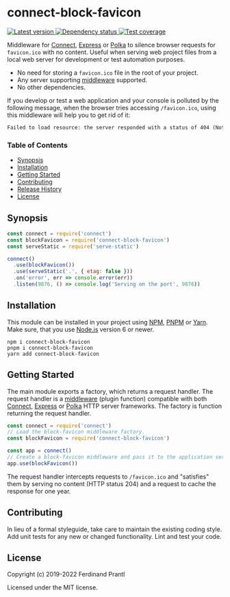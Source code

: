 # connect-block-favicon

[![Latest version](https://img.shields.io/npm/v/connect-block-favicon)
 ![Dependency status](https://img.shields.io/librariesio/release/npm/connect-block-favicon)
](https://www.npmjs.com/package/connect-block-favicon)
[![Test coverage](https://codecov.io/gh/prantlf/connect-block-favicon/branch/master/graph/badge.svg)](https://codecov.io/gh/prantlf/connect-block-favicon)

Middleware for [Connect], [Express] or [Polka] to silence browser requests for `favicon.ico` with no content. Useful when serving web project files from a local web server for development or test automation purposes.

* No need for storing a `favicon.ico` file in the root of your project.
* Any server supporting [middleware] supported.
* No other dependencies.

If you develop or test a web application and your console is polluted by the following message, when the browser tries accessing `/favicon.ico`, using this middleware will help you to get rid of it:

```txt
Failed to load resource: the server responded with a status of 404 (Not Found)
```

### Table of Contents

- [Synopsis](#synopsis)
- [Installation](#installation)
- [Getting Started](#getting-started)
- [Contributing](#contributing)
- [Release History](#release-history)
- [License](#license)

## Synopsis

```js
const connect = require('connect')
const blockFavicon = require('connect-block-favicon')
const serveStatic = require('serve-static')

connect()
  .use(blockFavicon())
  .use(serveStatic('.', { etag: false }))
  .on('error', err => console.error(err))
  .listen(9876, () => console.log('Serving on the port', 9876))
```

## Installation

This module can be installed in your project using [NPM], [PNPM] or [Yarn]. Make sure, that you use [Node.js] version 6 or newer.

    npm i connect-block-favicon
    pnpm i connect-block-favicon
    yarn add connect-block-favicon

## Getting Started

The main module exports a factory, which returns a request handler. The request handler is a [middleware] (plugin function) compatible with both [Connect], [Express] or [Polka] HTTP server frameworks. The factory is function returning the request handler.

```js
const connect = require('connect')
// Load the block-favicon middleware factory.
const blockFavicon = require('connect-block-favicon')

const app = connect()
// Create a block-favicon middleware and pass it to the application server.
app.use(blockFavicon())
```

The request handler intercepts requests to `/favicon.ico` and "satisfies" them by serving no content (HTTP status 204) and a request to cache the response for one year.

## Contributing

In lieu of a formal styleguide, take care to maintain the existing coding style.  Add unit tests for any new or changed functionality. Lint and test your code.

## License

Copyright (c) 2019-2022 Ferdinand Prantl

Licensed under the MIT license.

[Node.js]: http://nodejs.org/
[NPM]: https://www.npmjs.com/
[PNPM]: https://pnpm.io/
[Yarn]: https://yarnpkg.com/
[Connect]: https://www.npmjs.com/package/connect
[Express]: https://expressjs.com/
[Polka]: https://www.npmjs.com/package/polka
[middleware]: https://github.com/senchalabs/connect#use-middleware
